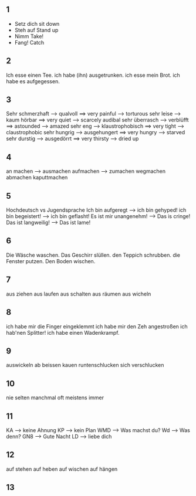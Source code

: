 ## 1

* Setz dich
  sit down
* Steh auf
  Stand up
* Nimm
  Take!
* Fang!
  Catch


## 2

Ich esse einen Tee.
ich habe (ihn) ausgetrunken.
ich esse mein Brot.
ich habe es aufgegessen.


## 3

Sehr schmerzhaft --> qualvoll  ==> very painful  -->  torturous
sehr leise  -->  kaum hörbar   ==> very quiet   --> scarcely audibal
sehr überrasch --> verblüfft   ==> astounded   -->  amazed
sehr eng --> klaustrophobisch  ==> very tight --> claustrophobic
sehr hungrig --> ausgehungert  ==> very hungry --> starved   
sehr durstig --> ausgedörrt    ==> very thirsty --> dried up

## 4

an machen  --> ausmachen
aufmachen  --> zumachen
wegmachen
abmachen
kaputtmachen


## 5 

Hochdeutsch       vs    Jugendsprache
Ich bin aufgeregt  -->  ich bin gehyped!
ich bin begeistert! --> ich bin geflasht!
Es ist mir unangenehm!  --> Das is cringe!
Das ist langweilig!  --> Das ist lame!


## 6

Die Wäsche waschen.
Das Geschirr slüllen.
den Teppich schrubben.
die Fenster putzen.
Den Boden wischen.


## 7 

aus ziehen
aus laufen
aus schalten
aus räumen 
aus wicheln


## 8

ich habe mir die Finger eingeklemmt
ich habe mir den Zeh angestroßen
ich hab'nen Splitter!
ich habe einen Wadenkrampf.

## 9 

auswickeln
ab beissen
kauen
runtenschlucken
sich verschlucken


## 10

nie 
selten 
manchmal 
oft 
meistens
immer 


## 11 

KA --> keine Ahnung
KP --> kein Plan
WMD --> Was machst du?
Wd --> Was denn?
GN8 --> Gute Nacht
LD --> liebe dich


## 12 

auf stehen
auf heben
auf wischen
auf hängen


## 13

